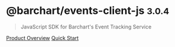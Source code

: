 # @barchart/events-client-js <small>3.0.4</small>

> JavaScript SDK for Barchart&#x27;s Event Tracking Service

[Product Overview](/content/product_overview)
[Quick Start](/content/quick_start)
